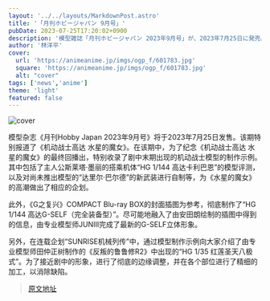 ```yaml
---
layout: '../../layouts/MarkdownPost.astro'
title: '「月刊ホビージャパン 9月号」'
pubDate: 2023-07-25T17:20:02+0900
description: '模型雑誌「月刊ホビージャパン 2023年9月号」が、2023年7月25日に発売。同号では、『機動戦士ガンダム 水星の魔女』を特集している。'
author: '林洋平'
cover:
  url: 'https://animeanime.jp/imgs/ogp_f/601783.jpg'
  square: 'https://animeanime.jp/imgs/ogp_f/601783.jpg'
  alt: "cover"
tags: ['news','anime']
theme: 'light'
featured: false
---
```

![cover](https://animeanime.jp/imgs/ogp_f/601783.jpg)

模型杂志《月刊Hobby Japan 2023年9月号》将于2023年7月25日发售。该期特别报道了《机动战士高达 水星的魔女》。在该期中，为了纪念《机动战士高达 水星的魔女》的最终回播出，特别收录了剧中末期出现的机动战士模型的制作示例。其中包括了主人公斯莱塔·墨丽的搭乘机体“HG 1/144 高达卡利巴恩”的模型评测，以及对尚未推出模型的“达里尔·巴尔德”的新武装进行自制等，为《水星的魔女》的高潮做出了相应的企划。

此外，《G之复兴》COMPACT Blu-ray BOX的封面插图为参考，彻底制作了“HG 1/144 高达G-SELF（完全装备型）”。尽可能地融入了由安田朗绘制的插图中得到的信息，由专业模型师JUNIII完成了最新的G-SELF立体形象。

另外，在连载企划“SUNRISE机械列传”中，通过模型制作示例向大家介绍了由专业模型师田仲正树制作的《反叛的鲁鲁修R2》中出现的“HG 1/35 红莲圣天八极式”。为了接近剧中的形象，进行了彻底的边缘调整，并在各个部位进行了精细的加工，以消除缺陷。

>[原文地址](https://animeanime.jp/article/2023/07/25/78821.html)  